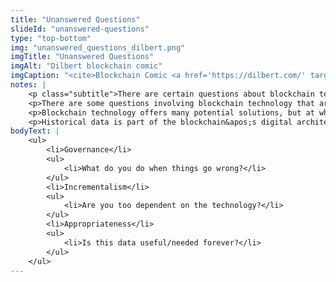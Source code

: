 ```yaml
---
title: "Unanswered Questions"
slideId: "unanswered-questions"
type: "top-bottom"
img: "unanswered_questions_dilbert.png"
imgTitle: "Unanswered Questions"
imgAlt: "Dilbert blockchain comic"
imgCaption: "<cite>Blockchain Comic <a href='https://dilbert.com/' target='_blank'>(dilbert.com)</a></cite>"
notes: | 
    <p class="subtitle">There are certain questions about blockchain technology that are yet to be answered.</p>
    <p>There are some questions involving blockchain technology that are yet to be resolved. Managing and making decisions about the governance of a decentralized network is much harder compared to a centralized system. Blockchains are not a perfect technology. There is the possibility that something can go wrong. So what decisions are made and who makes them?</p>
    <p>Blockchain technology offers many potential solutions, but at which rate should it be adopted?</p>
    <p>Historical data is part of the blockchain&apos;s digital architecture, but at what point does certain data become irrelevant? You don&apos;t need to know about the production of a certain food once it has been safely consumed; the data is simply bloating the chain, slowing things down. How do you manage historical data that might not be that important?</p>
bodyText: | 
    <ul>
        <li>Governance</li>
        <ul>
            <li>What do you do when things go wrong?</li>
        </ul>
        <li>Incrementalism</li>
        <ul>
            <li>Are you too dependent on the technology?</li>
        </ul>
        <li>Appropriateness</li>
        <ul>
            <li>Is this data useful/needed forever?</li>
        </ul>
    </ul>
---
```

